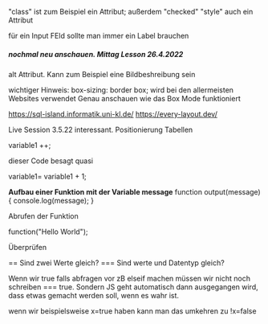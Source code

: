 "class" ist zum Beispiel ein Attribut; außerdem "checked"
"style" auch ein Attribut

für ein Input FEld sollte man immer ein Label brauchen

##### nochmal neu anschauen. Mittag Lesson 26.4.2022

alt Attribut. Kann zum Beispiel eine Bildbeshreibung sein


wichtiger Hinweis: box-sizing: border box;
  wird bei den allermeisten Websites verwendet
Genau anschauen wie das Box Mode funktioniert

https://sql-island.informatik.uni-kl.de/
https://every-layout.dev/


Live Session 3.5.22 interessant. Positionierung Tabellen

variable1 ++;

dieser Code besagt quasi

variable1= variable1 + 1;

**Aufbau einer Funktion mit der Variable message**
function output(message){
console.log(message);
}

Abrufen der Funktion

function("Hello World");

Überprüfen

== Sind zwei Werte gleich?
=== Sind werte und Datentyp gleich?

Wenn wir true falls abfragen vor zB elseif machen müssen wir nicht noch schreiben === true. Sondern JS geht automatisch dann ausgegangen wird, dass etwas gemacht werden soll, wenn es wahr ist.

wenn wir beispielsweise x=true haben kann man das umkehren zu !x=false

